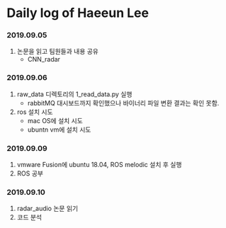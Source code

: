 # Daily log of Haeeun Lee

### 2019.09.05
1. 논문을 읽고 팀원들과 내용 공유
	- CNN_radar

### 2019.09.06
1. raw_data 디렉토리의 1_read_data.py 실행
	- rabbitMQ 대시보드까지 확인했으나 바이너리 파일 변환 결과는 확인 못함.
2. ros 설치 시도	
	- mac OS에 설치 시도
	- ubuntn vm에 설치 시도

### 2019.09.09
1. vmware Fusion에 ubuntu 18.04, ROS melodic 설치 후 실행
2. ROS 공부

### 2019.09.10
1. radar_audio 논문 읽기
2. 코드 분석
